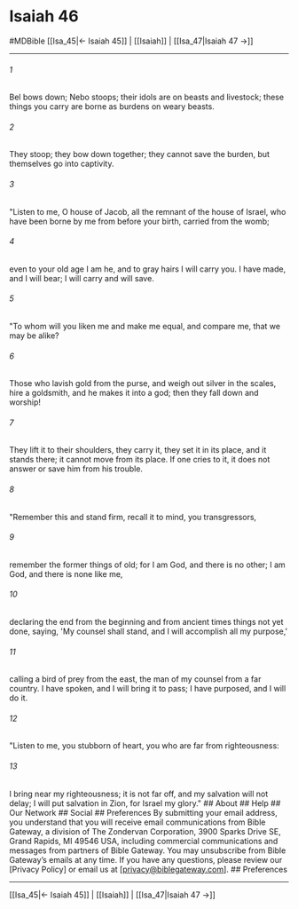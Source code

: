 # Isaiah 46
#MDBible
[[Isa_45|← Isaiah 45]] | [[Isaiah]] | [[Isa_47|Isaiah 47 →]]

***






###### 1 


Bel bows down; Nebo stoops; their idols are on beasts and livestock; these things you carry are borne as burdens on weary beasts. 





###### 2 


They stoop; they bow down together; they cannot save the burden, but themselves go into captivity. 





###### 3 


"Listen to me, O house of Jacob, all the remnant of the house of Israel, who have been borne by me from before your birth, carried from the womb; 





###### 4 


even to your old age I am he, and to gray hairs I will carry you. I have made, and I will bear; I will carry and will save. 





###### 5 


"To whom will you liken me and make me equal, and compare me, that we may be alike? 





###### 6 


Those who lavish gold from the purse, and weigh out silver in the scales, hire a goldsmith, and he makes it into a god; then they fall down and worship! 





###### 7 


They lift it to their shoulders, they carry it, they set it in its place, and it stands there; it cannot move from its place. If one cries to it, it does not answer or save him from his trouble. 





###### 8 


"Remember this and stand firm, recall it to mind, you transgressors, 





###### 9 


remember the former things of old; for I am God, and there is no other; I am God, and there is none like me, 





###### 10 


declaring the end from the beginning and from ancient times things not yet done, saying, 'My counsel shall stand, and I will accomplish all my purpose,' 





###### 11 


calling a bird of prey from the east, the man of my counsel from a far country. I have spoken, and I will bring it to pass; I have purposed, and I will do it. 





###### 12 


"Listen to me, you stubborn of heart, you who are far from righteousness: 





###### 13 


I bring near my righteousness; it is not far off, and my salvation will not delay; I will put salvation in Zion, for Israel my glory." ## About ## Help ## Our Network ## Social ## Preferences By submitting your email address, you understand that you will receive email communications from Bible Gateway, a division of The Zondervan Corporation, 3900 Sparks Drive SE, Grand Rapids, MI 49546 USA, including commercial communications and messages from partners of Bible Gateway. You may unsubscribe from Bible Gateway&rsquo;s emails at any time. If you have any questions, please review our [Privacy Policy] or email us at [privacy@biblegateway.com]. ## Preferences

***

[[Isa_45|← Isaiah 45]] | [[Isaiah]] | [[Isa_47|Isaiah 47 →]]
